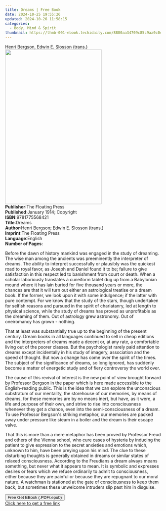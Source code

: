 ```yaml
---
title: Dreams | Free Book
date: 2024-10-25 19:55:26
updated: 2024-10-26 11:58:15
categories:
  - Body, Mind & Spirit
thumbnail: https://thmb-001-ebook.techidaily.com/8880aa34709c85c9aa0c0caec994f51896783850769957f1eb0aa7659c6b3174.jpg
---
```

<main id="book-container">
  <div class="flex flex-col">
    <div class="book-brief flex-1 py-6 px-4 sm:p-6 md:py-10 md:px-8">
      <!-- brief-->
      <div class="book-brief-main">
        Henri Bergson, Edwin E. Slosson (trans.)
      </div>
    </div>
    <div
      class="book-meta-info flex-1 grid gap-4 col-start-1 col-end-3 row-start-1 sm:mb-6 sm:grid-cols-4 lg:gap-6 lg:col-start-2 lg:row-end-6 lg:row-span-6 lg:mb-0"
    >
      <div
        class="book-meta-info-left place-content-center mt-4 p-4 text-sm leading-6 col-start-2 col-span-2 dark:text-slate-400"
      >
        <img
          class="w-full h-500 object-cover rounded-lg sm:h-255 sm:col-span-2 lg:col-span-full"
          src="https://img-001-ebook.techidaily.com/b70e64aaec8df6945d3a4464faf05e72f5ee154863b4b09d19c6db9b0b068186.jpg"
          alt=""
          width="312"
          height="500"
        />
      </div>
      <div
        class="book-meta-info-right mt-2 col-start-1 row-start-2 col-span-3 self-center"
      >
        <!-- meta data  -->
        <div class="flex flex-col px-4 md:px-8">
          <div class="flex-1">
            <strong>Publisher</strong>:<span class="px-2"
              >The Floating Press</span
            >
          </div>
          <div class="flex-1">
            <strong>Published</strong>:<span class="px-2"
              >January 1914; Copyright</span
            >
          </div>
          <div class="flex-1">
            <strong>ISBN</strong>:<span class="px-2">9781775568421</span>
          </div>
          <div class="flex-1">
            <strong>Title</strong>:<span class="px-2">Dreams</span>
          </div>
          <div class="flex-1">
            <strong>Author</strong>:<span class="px-2"
              >Henri Bergson; Edwin E. Slosson (trans.)</span
            >
          </div>
          <div class="flex-1">
            <strong>Imprint</strong>:<span class="px-2"
              >The Floating Press</span
            >
          </div>
          <div class="flex-1">
            <strong>Language</strong>:<span class="px-2">English</span>
          </div>
          <div class="flex-1">
            <strong>Number of Pages</strong>:<span class="px-2"></span>
          </div>
        </div>
      </div>
    </div>
    <div class="book-description flex-1 py-6 px-4 sm:p-6 md:py-10 md:px-8">
      <div class="book-description-main">
        <div accordion-content="" id="description">
          <p>
            Before the dawn of history mankind was engaged in the study of
            dreaming. The wise man among the ancients was preeminently the
            interpreter of dreams. The ability to interpret successfully or
            plausibly was the quickest road to royal favor, as Joseph and Daniel
            found it to be; failure to give satisfaction in this respect led to
            banishment from court or death. When a scholar laboriously
            translates a cuneiform tablet dug up from a Babylonian mound where
            it has lain buried for five thousand years or more, the chances are
            that it will turn out either an astrological treatise or a dream
            book. If the former, we look upon it with some indulgence; if the
            latter with pure contempt. For we know that the study of the stars,
            though undertaken for selfish reasons and pursued in the spirit of
            charlatanry, led at length to physical science, while the study of
            dreams has proved as unprofitable as the dreaming of them. Out of
            astrology grew astronomy. Out of oneiromancy has grown - nothing.
          </p>
          <p>
            That at least was substantially true up to the beginning of the
            present century. Dream books in all languages continued to sell in
            cheap editions and the interpreters of dreams made a decent or, at
            any rate, a comfortable living out of the poorer classes. But the
            psychologist rarely paid attention to dreams except incidentally in
            his study of imagery, association and the speed of thought. But now
            a change has come over the spirit of the times. The subject of the
            significance of dreams, so long ignored, has suddenly become a
            matter of energetic study and of fiery controversy the world over.
          </p>
          <p>
            The cause of this revival of interest is the new point of view
            brought forward by Professor Bergson in the paper which is here made
            accessible to the English-reading public. This is the idea that we
            can explore the unconscious substratum of our mentality, the
            storehouse of our memories, by means of dreams, for these memories
            are by no means inert, but have, as it were, a life and purpose of
            their own, and strive to rise into consciousness whenever they get a
            chance, even into the semi-consciousness of a dream. To use
            Professor Bergson's striking metaphor, our memories are packed away
            under pressure like steam in a boiler and the dream is their escape
            valve.
          </p>
          <p>
            That this is more than a mere metaphor has been proved by Professor
            Freud and others of the Vienna school, who cure cases of hysteria by
            inducing the patient to give expression to the secret anxieties and
            emotions which, unknown to him, have been preying upon his mind. The
            clue to these disturbing thoughts is generally obtained in dreams or
            similar states of relaxed consciousness. According to the Freudians
            a dream always means something, but never what it appears to mean.
            It is symbolic and expresses desires or fears which we refuse
            ordinarily to admit to consciousness, either because they are
            painful or because they are repugnant to our moral nature. A
            watchman is stationed at the gate of consciousness to keep them
            back, but sometimes these unwelcome intruders slip past him in
            disguise.
          </p>
        </div>
        <div class="accordion-fader"></div>
      </div>
    </div>
    <div class="book-excerpts flex-1 py-6 px-4 sm:p-6 md:py-10 md:px-8"></div>
    <div
      class="book-about-author flex-1 py-6 px-4 sm:p-6 md:py-10 md:px-8"
    ></div>
    <div class="book-free-get flex-1 py-6 px-4 sm:p-6 md:py-10 md:px-8">
      <button
        id="btn-free-get"
        class="bg-blue-500 hover:bg-blue-700 text-white font-bold py-2 px-4 rounded"
      >
        Free Get EBook (.PDF/.epub)
      </button>
      <div id="countdown-display" class="px-2 text-lg mt-2"></div>
      <a
        id="free-link"
        class="hidden bg-blue-500 hover:bg-blue-700 text-white font-bold py-2 px-4 rounded"
        href="https://www.ebooks.com/en-us/book/435848/dreams/henri-bergson/"
        target="_blank"
        >Click here to get a free link</a
      >
    </div>
    <script>
      let countdownTime = 0;
      let countdownInterval = null;
      document
        .getElementById('btn-free-get')
        .addEventListener('click', startCountdown);
      function startCountdown() {
        countdownTime = new Date().getTime() + 60000 * 3;
        countdownInterval = setInterval(updateCountdown, 1000);
        document.getElementById('btn-free-get').disabled = true;
        document
          .getElementById('btn-free-get')
          .classList.add('bg-gray-500', 'cursor-not-allowed');
      }
      function updateCountdown() {
        let currentTime = new Date().getTime();
        let timeLeft = countdownTime - currentTime;
        let secondsLeft = Math.floor(timeLeft / 1000);
        document.getElementById('countdown-display').innerHTML =
          `Remaining time: ${secondsLeft} seconds.`;
        if (secondsLeft <= 0) {
          clearInterval(countdownInterval);
          document.getElementById('btn-free-get').classList.add('hidden');
          document.getElementById('free-link').classList.remove('hidden');
          document.getElementById('countdown-display').innerHTML = '';
        }
      }
    </script>
  </div>
</main>
